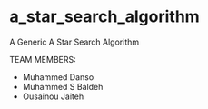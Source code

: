 # a_star_search_algorithm
A Generic A Star Search Algorithm

TEAM MEMBERS:
- Muhammed Danso
- Muhammed S Baldeh
- Ousainou Jaiteh
